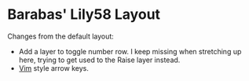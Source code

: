 # Barabas' Lily58 Layout

Changes from the default layout:
- Add a layer to toggle number row. I keep missing when stretching up here,
  trying to get used to the Raise layer instead.
- [Vim](https://www.vim.org/) style arrow keys.
